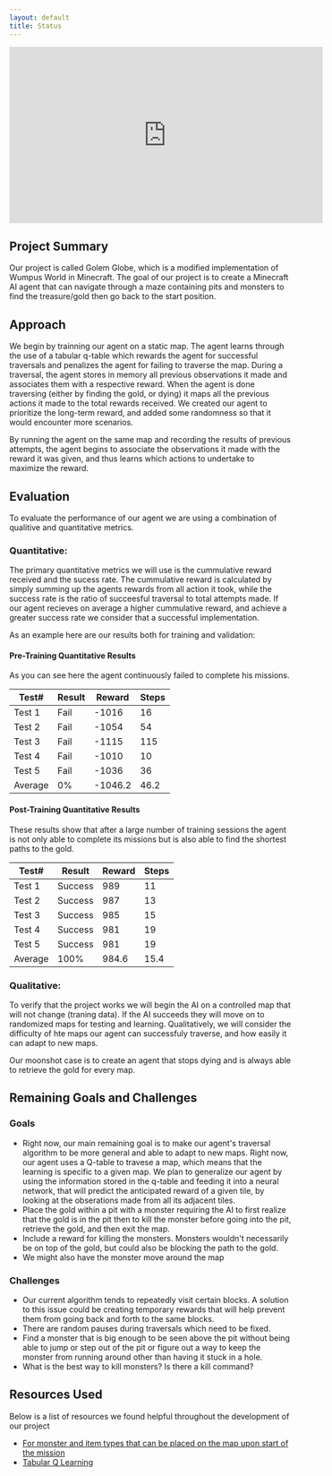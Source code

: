 ```yaml
---
layout: default
title: Status
---
```


<iframe width="560" height="315"
src="https://www.youtube.com/embed/-EcSR30vwDM" 
frameborder="0" 
allow="accelerometer; autoplay; encrypted-media; gyroscope; picture-in-picture" 
allowfullscreen></iframe>

## Project Summary
Our project is called Golem Globe, which is a modified implementation of Wumpus World in Minecraft. 
The goal of our project is to create a Minecraft AI agent that can navigate through a maze containing pits and monsters to find the treasure/gold then go back to the start position.

## Approach
We begin by trainning our agent on a static map. The agent learns through the use of a tabular q-table which rewards the agent for successful traversals and penalizes the agent for failing to traverse the map. During a traversal, the agent stores in memory all previous observations it made and associates them with a respective reward. When the agent is done traversing (either by finding the gold, or dying) it maps all the previous actions it made to the total rewards received. We created our agent to prioritize the long-term reward, and added some randomness so that it would encounter more scenarios. 

By running the agent on the same map and recording the results of previous attempts, the agent begins to associate the observations it made with the reward it was given, and thus learns which actions to undertake to maximize the reward.

## Evaluation 
To evaluate the performance of our agent we are using a combination of qualitive and quantitative metrics.

### Quantitative:
The primary quantitative metrics we will use is the cummulative reward received and the sucess rate. The cummulative reward is calculated by simply summing up the agents rewards from all action it took, while the success rate is the ratio of succeesful traversal to total attempts made. If our agent recieves on average a higher cummulative reward, and achieve a greater success rate we consider that a successful implementation.

As an example here are our results both for training and validation: 

#### Pre-Training Quantitative Results 
As you can see here the agent continuously failed to complete his missions. 

| Test#  | Result | Reward | Steps |
| ------ | ------ | ------ | ----- |
| Test 1 | Fail   | -1016  | 16    |
| Test 2 | Fail   | -1054  | 54    |
| Test 3 | Fail   | -1115  | 115   |
| Test 4 | Fail   | -1010  | 10    |
| Test 5 | Fail   | -1036  | 36    |
| Average| 0%     | -1046.2| 46.2  |

#### Post-Training Quantitative Results 
These results show that after a large number of training sessions the agent is not only able to complete its missions but is also able to find the shortest paths to the gold.

| Test#  | Result | Reward | Steps |
| ------ | ------ | ------ | ----- |
| Test 1 | Success| 989    | 11    |
| Test 2 | Success| 987    | 13    |
| Test 3 | Success| 985    | 15    |
| Test 4 | Success| 981    | 19    |
| Test 5 | Success| 981    | 19    |
| Average| 100%   | 984.6  | 15.4  | 


### Qualitative:
To verify that the project works we will begin the AI on a controlled map that will not change (traning data). If the AI succeeds they will move on to randomized maps for testing and learning. Qualitatively, we will consider the difficulty of hte maps our agent can successfuly traverse, and how easily it can adapt to new maps. 

Our moonshot case is to create an agent that stops dying and is always able to retrieve the gold for every map. 

## Remaining Goals and Challenges 

### Goals
- Right now, our main remaining goal is to make our agent's traversal algorithm to be more general and able to adapt to new maps. Right now, our agent uses a Q-table to travese a map, which means that the learning is specific to a given map. We plan to generalize our agent by using the information stored in the q-table and feeding it into a neural network, that will predict the anticipated reward of a given tile, by looking at the obserations made from all its adjacent tiles.
- Place the gold within a pit with a monster requiring the AI to first realize that the gold is in the pit then to kill the monster before going into the pit, retrieve the gold, and then exit the map. 
- Include a reward for killing the monsters. Monsters wouldn't necessarily be on top of the gold, but could also be blocking the path to the gold.
- We might also have the monster move around the map

### Challenges 
- Our current algorithm tends to repeatedly visit certain blocks. A solution to this issue could be creating temporary rewards that will help prevent them from going back and forth to the same blocks. 
- There are random pauses during traversals which need to be fixed. 
- Find a monster that is big enough to be seen above the pit without being able to jump or step out of the pit or figure out a way to keep the monster from running around other than having it stuck in a hole. 
- What is the best way to kill monsters? Is there a kill command? 

## Resources Used  
Below is a list of resources we found helpful throughout the development of our project
 - [For monster and item types that can be placed on the map upon start of the mission](https://github.com/microsoft/malmo/blob/master/Schemas/Types.xsd.in)
 - [Tabular Q Learning](https://github.com/Microsoft/malmo/blob/master/Malmo/samples/Python_examples/tabular_q_learning.py)

